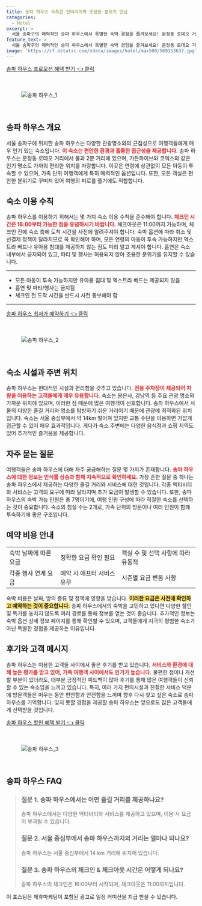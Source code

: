 ```yaml
---
title: 송파 하우스 독특한 인테리어와 조용한 분위기 만남
categories:
  - Hotel
excerpt: >
  서울 송파구의 매력적인 송파 하우스에서 특별한 숙박 경험을 즐겨보세요! 문정동 로데오 거리와 가까운 이곳은 최대 7명까지 수용 가능하며 가족 단위 여행객에게 최적입니다. 지금 예약하고 잊지 못할 추억을 만드세요!
feature_text: >
  서울 송파구의 매력적인 송파 하우스에서 특별한 숙박 경험을 즐겨보세요! 문정동 로데오 거리와 가까운 이곳은 최대 7명까지 수용 가능하며 가족 단위 여행객에게 최적입니다. 지금 예약하고 잊지 못할 추억을 만드세요!
image: 'https://cf.bstatic.com/xdata/images/hotel/max500/569153637.jpg?k=0345dc04931bf689da3d259728cf57e9554a47343d56e997ace4a6d66039e344&o=&hp=1'
---
```


<p><a class="modoo-button" href="https://tinyurl.com/2xtkw4d2" rel="nofollow noopener">송파 하우스 프로모션 혜택 받기 👈 클릭</a></p><br/>
<figure class="image"><img alt="송파 하우스_1" src="https://cf.bstatic.com/xdata/images/hotel/max1024x768/569153377.jpg?k=553cfed1b68835a2d94b66dbfa23197f0aa7e4d8a198e0f91a6fc181a12c0709&amp;o=&amp;hp=1"/></figure><br/>

<h2 id="송파하우스소개">송파 하우스 개요</h2>
<p>서울 송파구에 위치한 송파 하우스는 다양한 관광명소와의 근접성으로 여행객들에게 매우 인기 있는 숙소입니다. <b><span style="color: #ee2323;">이 숙소는 편안한 환경과 훌륭한 접근성을 제공합니다.</span></b> 송파 하우스는 문정동 로데오 거리에서 불과 2분 거리에 있으며, 가든파이브와 코엑스와 같은 인기 명소도 가까워 편리한 위치를 자랑합니다. 이곳은 연령에 상관없이 모든 아동이 투숙할 수 있으며, 가족 단위 여행객에게 특히 매력적인 옵션입니다. 또한, 모든 객실은 편안한 분위기로 꾸며져 있어 여행의 피로를 풀기에도 적합합니다.</p>
<h2 id="숙소이용수칙">숙소 이용 수칙</h2>
<p>송파 하우스를 이용하기 위해서는 몇 가지 숙소 이용 수칙을 준수해야 합니다. <b><span style="color: #ee2323;">체크인 시간은 16:00부터 가능한 점을 유념하시기 바랍니다.</span></b> 체크아웃은 11:00까지 가능하며, 체크인 전에 숙소 측에 도착 시간을 사전에 알려주셔야 합니다. 숙박 옵션에 따라 취소 및 선결제 정책이 달라지므로 꼭 확인해야 하며, 모든 연령의 아동이 투숙 가능하지만 엑스트라 베드나 유아용 침대를 제공하지 않는 점도 미리 알고 계셔야 합니다. 흡연은 숙소 내부에서 금지되어 있고, 파티 및 행사는 허용되지 않아 조용한 분위기를 유지할 수 있습니다.</p>
<hr/>
<ul>
<li>모든 아동이 투숙 가능하지만 유아용 침대 및 엑스트라 베드는 제공되지 않음</li>
<li>흡연 및 파티/행사는 금지됨</li>
<li>체크인 전 도착 시간을 반드시 사전 통보해야 함</li>
</ul>
<hr/>
<p><a class="modoo-button" href="https://tinyurl.com/2xtkw4d2" rel="nofollow noopener">송파 하우스 최저가 예약하기 👈 클릭</a></p><br/>
<figure class="image"><img alt="송파 하우스_2" src="https://cf.bstatic.com/xdata/images/hotel/max500/569153637.jpg?k=0345dc04931bf689da3d259728cf57e9554a47343d56e997ace4a6d66039e344&amp;o=&amp;hp=1"/></figure><br/>
<h2 id="숙소시설및위치">숙소 시설과 주변 위치</h2>
<p>송파 하우스는 현대적인 시설과 편리함을 갖추고 있습니다. <b><span style="color: #ee2323;">전용 주차장이 제공되어 차량을 이용하는 고객들에게 매우 유용합니다.</span></b> 숙소는 봉은사, 강남역 등 주요 관광 명소와 가까운 위치에 있으며, 이러한 점 때문에 많은 여행객이 선호합니다. 송파 하우스에서 서울의 다양한 즐길 거리와 명소를 탐방하기 쉬운 거리이기 때문에 관광에 최적화된 위치입니다. 숙소는 서울 중심부에서 약 14km 떨어져 있지만 교통 수단을 이용하면 가깝게 접근할 수 있어 매우 효과적입니다. 게다가 숙소 주변에는 다양한 음식점과 쇼핑 지역도 있어 추가적인 즐거움을 제공합니다.</p>
<h2 id="자주묻는질문">자주 묻는 질문</h2>
<p>여행객들은 송파 하우스에 대해 자주 궁금해하는 질문 몇 가지가 존재합니다. <b><span style="color: #ee2323;">송파 하우스에 대한 정보는 인식률 상승과 함께 지속적으로 확인하세요.</span></b> 가장 흔한 질문 중 하나는 송파 하우스에서 제공하는 다양한 즐길 거리와 서비스에 대한 것입니다. 각종 액티비티와 서비스는 고객의 요구에 따라 달라지며 추가 요금이 발생할 수 있습니다. 또한, 송파 하우스의 숙박 가능 인원은 총 7명이기에, 여행 인원 구성에 따라 적절한 숙소를 선택하는 것이 중요합니다. 숙소의 침실 수는 2개로, 가족 단위의 방문이나 여러 인원이 함께 투숙하기에 좋은 구조입니다.</p>
<h2 id="예약비용안내">예약 비용 안내</h2>
<table>
<tr>
<td>숙박 날짜에 따른 요금</td>
<td>정확한 요금 확인 필요</td>
<td>객실 수 및 선택 사항에 따라 유동적</td>
</tr>
<tr>
<td>각종 행사 연계 요금</td>
<td>예약 시 애프터 서비스 유무</td>
<td>시즌별 요금 변동 사항</td>
</tr>
</table>
<p>숙박 비용은 날짜, 방의 종류 및 정책에 영향을 받습니다. <b><span style="background-color: #ffe066;">이러한 요금은 사전에 확인하고 예약하는 것이 중요합니다.</span></b> 송파 하우스에서의 숙박을 고민하고 있다면 다양한 할인 및 특가를 놓치지 않도록 여러 경로를 통해 정보를 얻는 것이 좋습니다. 추가적인 정보는 숙박 옵션 상세 정보 페이지를 통해 확인할 수 있으며, 고객들에게 지극히 평범한 숙소가 아닌 특별한 경험을 제공하는 이유입니다.</p>
<h2 id="후기와메시지">후기와 고객 메시지</h2>
<p>송파 하우스는 이용한 고객들 사이에서 좋은 후기를 받고 있습니다. <b><span style="color: #ee2323;">서비스와 환경에 대해 높은 평가를 받고 있어, 가족 여행객 사이에서도 인기가 높습니다.</span></b> 불편한 점이나 개선할 부분이 있더라도, 대부분 긍정적인 피드백이 많아 후기를 통해 많은 여행객들이 신뢰할 수 있는 숙소임을 느끼고 있습니다. 특히, 여러 가지 편의시설과 친절한 서비스 덕분에 방문객들은 머무는 동안 편안함과 안전함을 느끼며 향후 다시 찾고 싶은 숙소로 송파 하우스를 기억합니다. 잊지 못할 경험을 제공할 송파 하우스는 앞으로도 많은 고객들에게 선택받을 것입니다.</p>

<p><a class="modoo-button" href="https://tinyurl.com/2xtkw4d2" rel="nofollow noopener">송파 하우스 할인 혜택 받기 👈 클릭</a></p><br>

<figure class="image"><img src="https://cf.bstatic.com/xdata/images/hotel/max500/569153432.jpg?k=ba18052b48b028a2948fe5e7e15695417c4a589423c514dd9280558bb3c5319b&o=&hp=1" alt="송파 하우스_3"></figure><br>
<h2 id="송파 하우스_FAQ">송파 하우스 FAQ</h2>
<div itemscope="" itemtype="https://schema.org/FAQPage">
<blockquote>
<div itemscope="" itemprop="mainEntity" itemtype="https://schema.org/Question">
<h3 id="질문_1" itemprop="name"> 질문 1. 송파 하우스에서는 어떤 즐길 거리를 제공하나요? </h3>
<div itemscope="" itemprop="acceptedAnswer" itemtype="https://schema.org/Answer">
<span itemprop="text">
<p>송파 하우스에서는 다양한 액티비티와 서비스를 제공하고 있으며, 이용 시 요금이 부과될 수 있습니다.</p>
</span>
</div>
</div>
<div itemscope="" itemprop="mainEntity" itemtype="https://schema.org/Question">
<h3 id="질문_2" itemprop="name"> 질문 2. 서울 중심부에서 송파 하우스까지의 거리는 얼마나 되나요? </h3>
<div itemscope="" itemprop="acceptedAnswer" itemtype="https://schema.org/Answer">
<span itemprop="text">
<p>송파 하우스는 서울 중심부에서 14 km 거리에 위치해 있습니다.</p>
</span>
</div>
</div>
<div itemscope="" itemprop="mainEntity" itemtype="https://schema.org/Question">
<h3 id="질문_3" itemprop="name"> 질문 3. 송파 하우스의 체크인 & 체크아웃 시간은 어떻게 되나요? </h3>
<div itemscope="" itemprop="acceptedAnswer" itemtype="https://schema.org/Answer">
<span itemprop="text">
<p>송파 하우스의 체크인은 16:00부터 시작되며, 체크아웃은 11:00까지입니다.</p>
</span>
</div>
</div>
</blockquote>
</div><p>이 포스팅은 제휴마케팅이 포함된 광고로 일정 커미션을 지급 받을 수 있습니다.</p>

